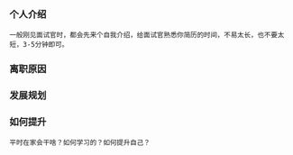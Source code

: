 ### 个人介绍
```
一般刚见面试官时，都会先来个自我介绍，给面试官熟悉你简历的时间，不易太长，也不要太短，3-5分钟即可。
```

### 离职原因

### 发展规划


### 如何提升
```
平时在家会干啥？如何学习的？如何提升自己？
```





